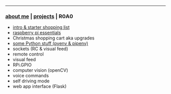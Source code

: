 * * *
### [about me](https://abradaric.me/)   |   [projects](./projects.html) | R0A0
<!--* * *-->
-  [intro & starter shopping list](./r0a0_intro.html)
-  [raspberry pi essentials](./r0a0_rpi_essentials.html)
-  Christmas shopping cart aka upgrades
-  [some Python stuff (pyenv & pipenv)](./r0a0_python.html)
-  sockets (RC & visual feed)
  - remote control
  - visual feed
-  RPi.GPIO
-  computer vision (openCV)
-  voice commands
-  self driving mode
-  web app interface (Flask)
